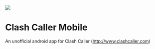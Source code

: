 <img src="https://github.com/deathgrindfreak/clashcallermobile/blog/master/img/cclogo.png">

# Clash Caller Mobile
An unofficial android app for Clash Caller (http://www.clashcaller.com)
